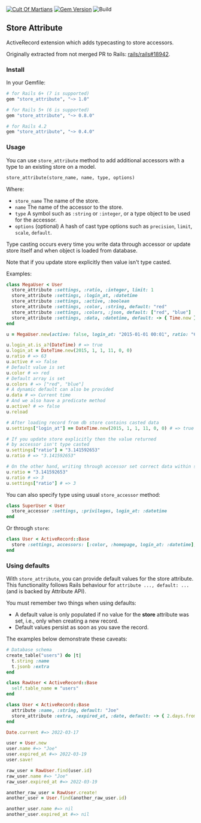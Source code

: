 [![Cult Of Martians](http://cultofmartians.com/assets/badges/badge.svg)](https://cultofmartians.com/tasks/store-attribute-defaults.html#task)
[![Gem Version](https://badge.fury.io/rb/store_attribute.svg)](https://rubygems.org/gems/store_attribute)
![Build](https://github.com/palkan/store_attribute/workflows/Build/badge.svg)

## Store Attribute

ActiveRecord extension which adds typecasting to store accessors.

Originally extracted from not merged PR to Rails: [rails/rails#18942](https://github.com/rails/rails/pull/18942).

### Install

In your Gemfile:

```ruby
# for Rails 6+ (7 is supported)
gem "store_attribute", "~> 1.0"

# for Rails 5+ (6 is supported)
gem "store_attribute", "~> 0.8.0"

# for Rails 4.2
gem "store_attribute", "~> 0.4.0"
```

### Usage

You can use `store_attribute` method to add additional accessors with a type to an existing store on a model.

```ruby
store_attribute(store_name, name, type, options)
```

Where:

- `store_name` The name of the store.
- `name` The name of the accessor to the store.
- `type` A symbol such as `:string` or `:integer`, or a type object to be used for the accessor.
- `options` (optional) A hash of cast type options such as `precision`, `limit`, `scale`, `default`.

Type casting occurs every time you write data through accessor or update store itself
and when object is loaded from database.

Note that if you update store explicitly then value isn't  type casted.

Examples:

```ruby
class MegaUser < User
  store_attribute :settings, :ratio, :integer, limit: 1
  store_attribute :settings, :login_at, :datetime
  store_attribute :settings, :active, :boolean
  store_attribute :settings, :color, :string, default: "red"
  store_attribute :settings, :colors, :json, default: ["red", "blue"]
  store_attribute :settings, :data, :datetime, default: -> { Time.now }
end

u = MegaUser.new(active: false, login_at: "2015-01-01 00:01", ratio: "63.4608")

u.login_at.is_a?(DateTime) # => true
u.login_at = DateTime.new(2015, 1, 1, 11, 0, 0)
u.ratio # => 63
u.active # => false
# Default value is set
u.color # => red
# Default array is set
u.colors # => ["red", "blue"]
# A dynamic default can also be provided
u.data # => Current time
# And we also have a predicate method
u.active? # => false
u.reload

# After loading record from db store contains casted data
u.settings["login_at"] == DateTime.new(2015, 1, 1, 11, 0, 0) # => true

# If you update store explicitly then the value returned
# by accessor isn't type casted
u.settings["ratio"] = "3.141592653"
u.ratio # => "3.141592653"

# On the other hand, writing through accessor set correct data within store
u.ratio = "3.141592653"
u.ratio # => 3
u.settings["ratio"] # => 3
```

You can also specify type using usual `store_accessor` method:

```ruby
class SuperUser < User
  store_accessor :settings, :privileges, login_at: :datetime
end
```

Or through `store`:

```ruby
class User < ActiveRecord::Base
  store :settings, accessors: [:color, :homepage, login_at: :datetime], coder: JSON
end
```

### Using defaults

With `store_attribute`, you can provide default values for the store attribute. This functionality follows Rails behaviour for `attribute ..., default: ...` (and is backed by Attribute API).

You must remember two things when using defaults:

- A default value is only populated if no value for the **store** attribute was set, i.e., only when creating a new record.
- Default values persist as soon as you save the record.

The examples below demonstrate these caveats:

```ruby
# Database schema
create_table("users") do |t|
  t.string :name
  t.jsonb :extra
end

class RawUser < ActiveRecord::Base
  self.table_name = "users"
end

class User < ActiveRecord::Base
  attribute :name, :string, default: "Joe"
  store_attribute :extra, :expired_at, :date, default: -> { 2.days.from_now }
end

Date.current #=> 2022-03-17

user = User.new
user.name #=> "Joe"
user.expired_at #=> 2022-03-19
user.save!

raw_user = RawUser.find(user.id)
raw_user.name #=> "Joe"
raw_user.expired_at #=> 2022-03-19

another_raw_user = RawUser.create!
another_user = User.find(another_raw_user.id)

another_user.name #=> nil
another_user.expired_at #=> nil
```
